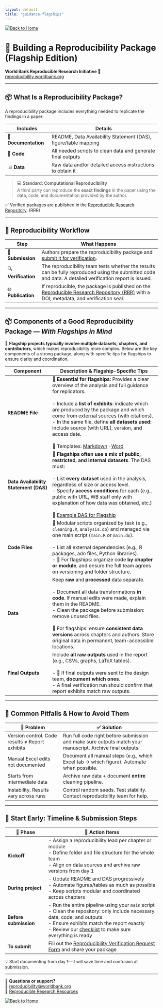 ```yaml
---
layout: default
title: "guidance-flagships"
---
```


[![Back to Home](https://img.shields.io/badge/Back_to-Home-blue)](../index.html)

# 🧭 Building a Reproducibility Package (Flagship Edition)

**World Bank Reproducible Research Initiative**  🔗 [reproducibility.worldbank.org](https://reproducibility.worldbank.org)

---

## 📦 What Is a Reproducibility Package?

A reproducibility package includes everything needed to replicate the findings in a paper:

| Includes | Details |
|----------|---------|
| 📑 **Documentation** | README, Data Availability Statement (DAS), figure/table mapping |
| 📂 **Code** | All needed scripts to clean data and generate final outputs |
| 📊 **Data** | Raw data and/or detailed access instructions to obtain it |

> 💻 **Standard: Computational Reproducibility**  
> A third party can reproduce the **exact findings** in the paper using the data, code, and documentation provided by the author.

✅ Verified packages are published in the [Reproducible Research Repository](https://reproducibility.worldbank.org). (RRR)

---

## 🔁 Reproducibility Workflow

| Step               | What Happens                                                                                           |
|--------------------|--------------------------------------------------------------------------------------------------------|
| 📨 **Submission**   | Authors prepare the reproducibility package and [submit it for verification](https://survey.wb.surveycto.com/collect/prwp_reproducibility). |
| 🔍 **Verification** | The reproducibility team tests whether the results can be fully reproduced using the submitted code and data. A detailed verification report is issued. |
| 🌐 **Publication**  | If reproducible, the package is published on the [Reproducible Research Repository (RRR)](https://reproducibility.worldbank.org) with a DOI, metadata, and verification seal. |


---

## 📦 Components of a Good Reproducibility Package — *With Flagships in Mind*

📌 **Flagship projects typically involve multiple datasets, chapters, and contributors**, which makes reproducibility more complex. Below are the key components of a strong package, along with specific tips for flagships to ensure clarity and coordination.

| Component             | Description & Flagship-Specific Tips                                                                 |
|----------------------|-------------------------------------------------------------------------------------------------------|
| **README File**       | 📌 **Essential for flagships**: Provides a clear overview of the analysis and full guidance for replicators.<br><br>- Include a **list of exhibits**: indicate which are produced by the package and which come from external sources (with citations).<br>- In the same file, define **all datasets used**: include source (with URL), version, and access date.<br><br>🔗 Templates: [Markdown](https://github.com/worldbank/wb-reproducible-research-repository/blob/main/resources/README_Template.md) · [Word](https://github.com/worldbank/wb-reproducible-research-repository/raw/refs/heads/main/resources/README_Template.docx) |
| **Data Availability Statement (DAS)** | 📌 **Flagships often use a mix of public, restricted, and internal datasets**. The DAS must:<br><br>- List **every dataset** used in the analysis, regardless of size or access level.<br>- Specify **access conditions** for each (e.g., public with URL, WB staff only with explanation of how data was obtained, etc.)<br><br>🔗 [Example DAS for Flagship](https://reproducibility.worldbank.org/index.php/catalog/250/download/731) |
| **Code Files**        | 📁 Modular scripts organized by task (e.g., `cleaning.R`, `analysis.do`) and managed via one main script (`main.R` or `main.do`).<br><br>- List all external dependencies (e.g., R packages, ado files, Python libraries).<br>- 📌 For flagships: organize code **by chapter or module**, and ensure the full team agrees on versioning and folder structure. |
| **Data**              | Keep **raw** and **processed** data separate.<br><br>- Document all data transformations **in code**. If manual edits were made, explain them in the README.<br>- Clean the package before submission: remove unused files.<br><br>📌 For flagships: ensure **consistent data versions** across chapters and authors. Store original data in permanent, team-accessible locations. |
| **Final Outputs**     | Include **all raw outputs** used in the report (e.g., CSVs, graphs, LaTeX tables).<br><br>- 📌 If final outputs were sent to the design team, **document which ones**.<br>- A final verification run should confirm that report exhibits match raw outputs. |


---

## 🚧 Common Pitfalls & How to Avoid Them

| 🚫 Problem | ✅ Solution |
|-----------|-------------|
| Version control. Code results ≠ Report exhibits | Run full code right before submission and make sure outputs match your manuscript. Archive final outputs. |
| Manual Excel edits not documented | Document all manual steps (e.g., which Excel tab → which figure). Automate when possible. |
| Starts from intermediate data | Archive raw data + document **entire** cleaning pipeline. |
| Instability. Results vary across runs | Control random seeds. Test stability. Contact reproducibility team for help. |

---

## 🚀 Start Early: Timeline & Submission Steps

| 📅 Phase               | 👥 Action Items                                                                      |
|------------------------|---------------------------------------------------------------------------------------|
| **Kickoff**            | - Assign a reproducibility lead per chapter or module<br>- Define folder and file structure for the whole team<br>- Align on data sources and archive raw versions from day 1 |
| **During project**     | - Update README and DAS progressively<br>- Automate figures/tables as much as possible<br>- Keep scripts modular and coordinated across chapters |
| **Before submission**  | - Run the entire pipeline using your `main` script<br>- Clean the repository: only include necessary data, code, and outputs<br>- Ensure exhibits match the report exactly <br>- Review our [checklist](https://worldbank.github.io/wb-reproducible-research-repository/reproducibility_package_checklist.html) to make sure everything is ready |
| **To submit**          | Fill out the [Reproducibility Verification Request Form](https://survey.wb.surveycto.com/collect/prwp_reproducibility) and share your package |

💡 Start documenting from day 1—it will save time and confusion at submission.

---

📨 **Questions or support?**  
📧 reproducibility@worldbank.org  
🔗 [Reproducible Research Resources](https://worldbank.github.io/wb-reproducible-research-repository/resources.html)

[![Back to Home](https://img.shields.io/badge/Back_to-Home-blue)](../index.html)

